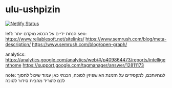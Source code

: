 # ulu-ushpizin

[![Netlify Status](https://api.netlify.com/api/v1/badges/797772ee-3218-4a0a-b327-4b0720a22ccf/deploy-status)](https://app.netlify.com/sites/ulu-ushpizin/deploys)

left:
הנחת ידיים על הכסא מוקדם יותר
seo:
https://www.reliablesoft.net/sitelinks/
https://www.semrush.com/blog/meta-description/
https://www.semrush.com/blog/open-graph/

analytics:
https://analytics.google.com/analytics/web/#/p409864473/reports/intelligenthome
https://support.google.com/tagmanager/answer/12811173


note:
לנוחיותכם, למקפידים על הזמנת האושפיזין לסוכה, הכנתי כאן עמוד שיכול לחסוך לכם להוריד מהבית סידור לסוכה
